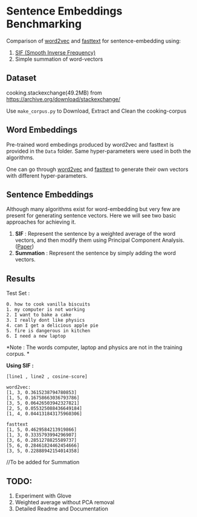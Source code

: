 # Sentence Embeddings Benchmarking

Comparison of [word2vec](https://radimrehurek.com/gensim/models/word2vec.html) and [fasttext](https://github.com/facebookresearch/fastText) for sentence-embedding using:

1. [SIF (Smooth Inverse Frequency)](https://github.com/PrincetonML/SIF)
2. Simple summation of word-vectors

## Dataset

cooking.stackexchange(49.2MB) from https://archive.org/download/stackexchange/

Use `make_corpus.py` to Download, Extract and Clean the cooking-corpus

## Word Embeddings

Pre-trained word embedings produced by word2vec and fasttext is provided in the `Data` folder. 
Same hyper-parameters were used in both the algorithms.

One can go through [word2vec](https://radimrehurek.com/gensim/models/word2vec.html) and [fasttext](https://github.com/facebookresearch/fastText) to generate their own vectors with different hyper-parameters.

## Sentence Embeddings

Although many algorithms exist for word-embedding but very few are present for generating sentence vectors. 
Here we will see two basic approaches for achieving it.

1. **SIF** : Represent the sentence by a weighted average of the word vectors, and then modify them using Principal Component Analysis. ([Paper](https://openreview.net/forum?id=SyK00v5xx))
2. **Summation** : Represent the sentence by simply adding the word vectors.

## Results

Test Set :
```
0. how to cook vanilla biscuits 
1. my computer is not working
2. I want to bake a cake
3. I really dont like physics
4. can I get a delicious apple pie
5. fire is dangerous in kitchen
6. I need a new laptop
```
*Note : The words computer, laptop and physics are not in the training corpus. *
 
 **Using SIF :**
 ```
[line1 , line2 , cosine-score]

word2vec:
[1, 3, 0.3615238794780853]
[1, 5, 0.16758663036793786]
[3, 5, 0.06426503942327821]
[2, 5, 0.055325088436649184]
[1, 4, 0.044131843175960306]

fasttext
[1, 5, 0.4629584213919866]
[1, 3, 0.3335793994296907]
[3, 6, 0.2851278825589737]
[5, 6, 0.28461824462454666]
[3, 5, 0.22888942154014358]
```


//To be added for Summation

## TODO: 
1. Experiment with Glove
2. Weighted average without PCA removal
3. Detailed Readme and Documentation

